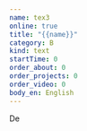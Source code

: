 ```yaml
---
name: tex3
online: true
title: "{{name}}"
category: B
kind: text
startTime: 0
order_about: 0
order_projects: 0
order_video: 0
body_en: English
---
```

De